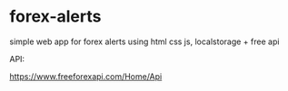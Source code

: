 # forex-alerts
simple web app for forex alerts using html css js, localstorage + free api

API:

https://www.freeforexapi.com/Home/Api
